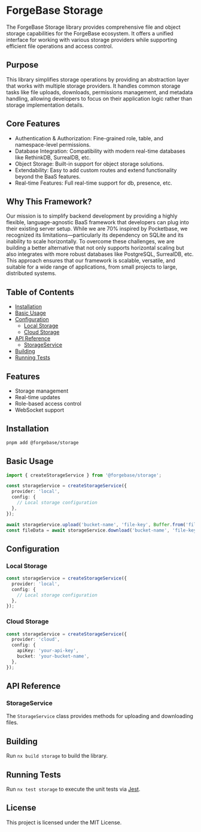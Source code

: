 # ForgeBase Storage

The ForgeBase Storage library provides comprehensive file and object storage capabilities for the ForgeBase ecosystem. It offers a unified interface for working with various storage providers while supporting efficient file operations and access control.

## Purpose

This library simplifies storage operations by providing an abstraction layer that works with multiple storage providers. It handles common storage tasks like file uploads, downloads, permissions management, and metadata handling, allowing developers to focus on their application logic rather than storage implementation details.

## Core Features

- Authentication & Authorization: Fine-grained role, table, and namespace-level permissions.
- Database Integration: Compatibility with modern real-time databases like RethinkDB, SurrealDB, etc.
- Object Storage: Built-in support for object storage solutions.
- Extendability: Easy to add custom routes and extend functionality beyond the BaaS features.
- Real-time Features: Full real-time support for db, presence, etc.

## Why This Framework?

Our mission is to simplify backend development by providing a highly flexible, language-agnostic BaaS framework that developers can plug into their existing server setup. While we are 70% inspired by Pocketbase, we recognized its limitations—particularly its dependency on SQLite and its inability to scale horizontally. To overcome these challenges, we are building a better alternative that not only supports horizontal scaling but also integrates with more robust databases like PostgreSQL, SurrealDB, etc. This approach ensures that our framework is scalable, versatile, and suitable for a wide range of applications, from small projects to large, distributed systems.

## Table of Contents

- [Installation](#installation)
- [Basic Usage](#basic-usage)
- [Configuration](#configuration)
  - [Local Storage](#local-storage)
  - [Cloud Storage](#cloud-storage)
- [API Reference](#api-reference)
  - [StorageService](#storageservice)
- [Building](#building)
- [Running Tests](#running-tests)

## Features

- Storage management
- Real-time updates
- Role-based access control
- WebSocket support

## Installation

```bash
pnpm add @forgebase/storage
```

## Basic Usage

```typescript
import { createStorageService } from '@forgebase/storage';

const storageService = createStorageService({
  provider: 'local',
  config: {
    // Local storage configuration
  },
});

await storageService.upload('bucket-name', 'file-key', Buffer.from('file-data'));
const fileData = await storageService.download('bucket-name', 'file-key');
```

## Configuration

### Local Storage

```typescript
const storageService = createStorageService({
  provider: 'local',
  config: {
    // Local storage configuration
  },
});
```

### Cloud Storage

```typescript
const storageService = createStorageService({
  provider: 'cloud',
  config: {
    apiKey: 'your-api-key',
    bucket: 'your-bucket-name',
  },
});
```

## API Reference

### StorageService

The `StorageService` class provides methods for uploading and downloading files.

## Building

Run `nx build storage` to build the library.

## Running Tests

Run `nx test storage` to execute the unit tests via [Jest](https://jestjs.io).

## License

This project is licensed under the MIT License.
